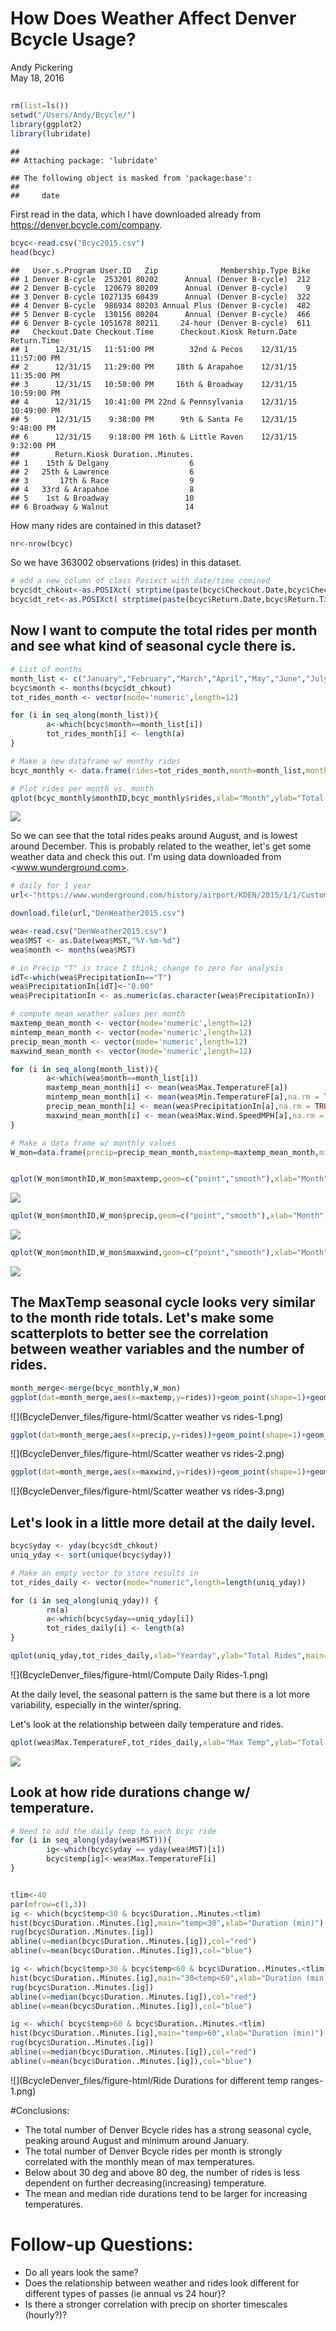 # How Does Weather Affect Denver Bcycle Usage?
Andy Pickering  
May 18, 2016  

## 


```r
rm(list=ls())
setwd("/Users/Andy/Bcycle/")
library(ggplot2)
library(lubridate)
```

```
## 
## Attaching package: 'lubridate'
```

```
## The following object is masked from 'package:base':
## 
##     date
```

First read in the data, which I have downloaded already from <https://denver.bcycle.com/company>.

```r
bcyc<-read.csv("Bcyc2015.csv")
head(bcyc)
```

```
##   User.s.Program User.ID   Zip              Membership.Type Bike
## 1 Denver B-cycle  253201 80202      Annual (Denver B-cycle)  212
## 2 Denver B-cycle  120679 80209      Annual (Denver B-cycle)    9
## 3 Denver B-cycle 1027135 60439      Annual (Denver B-cycle)  322
## 4 Denver B-cycle  986934 80203 Annual Plus (Denver B-cycle)  482
## 5 Denver B-cycle  130156 80204      Annual (Denver B-cycle)  466
## 6 Denver B-cycle 1051678 80211     24-hour (Denver B-cycle)  611
##   Checkout.Date Checkout.Time      Checkout.Kiosk Return.Date Return.Time
## 1      12/31/15   11:51:00 PM        32nd & Pecos    12/31/15 11:57:00 PM
## 2      12/31/15   11:29:00 PM     18th & Arapahoe    12/31/15 11:35:00 PM
## 3      12/31/15   10:50:00 PM     16th & Broadway    12/31/15 10:59:00 PM
## 4      12/31/15   10:41:00 PM 22nd & Pennsylvania    12/31/15 10:49:00 PM
## 5      12/31/15    9:38:00 PM      9th & Santa Fe    12/31/15  9:48:00 PM
## 6      12/31/15    9:18:00 PM 16th & Little Raven    12/31/15  9:32:00 PM
##        Return.Kiosk Duration..Minutes.
## 1    15th & Delgany                  6
## 2   25th & Lawrence                  6
## 3       17th & Race                  9
## 4   33rd & Arapahoe                  8
## 5    1st & Broadway                 10
## 6 Broadway & Walnut                 14
```

How many rides are contained in this dataset?

```r
nr<-nrow(bcyc)
```

So we have 363002 observations (rides) in this dataset.



```r
# add a new column of class Posixct with date/time comined
bcyc$dt_chkout<-as.POSIXct( strptime(paste(bcyc$Checkout.Date,bcyc$Checkout.Time),"%m/%d/%y %H:%M:%S"))
bcyc$dt_ret<-as.POSIXct( strptime(paste(bcyc$Return.Date,bcyc$Return.Time),"%m/%d/%y %H:%M:%S"))
```


## Now I want to compute the total rides per month and see what kind of seasonal cycle there is.

```r
# List of months
month_list <- c("January","February","March","April","May","June","July","August","September","October","November","December")
bcyc$month <- months(bcyc$dt_chkout)
tot_rides_month <- vector(mode='numeric',length=12)

for (i in seq_along(month_list)){
        a<-which(bcyc$month==month_list[i])
        tot_rides_month[i] <- length(a)
}

# Make a new dataframe w/ monthy rides
bcyc_monthly <- data.frame(rides=tot_rides_month,month=month_list,monthID=1:12)

# Plot rides per month vs. month
qplot(bcyc_monthly$monthID,bcyc_monthly$rides,xlab="Month",ylab="Total Rides",main="Total Rides by Month: 2015",geom=c("point","smooth"))
```

![](BcycleDenver_files/figure-html/unnamed-chunk-4-1.png)<!-- -->
  
So we can see that the total rides peaks around August, and is lowest around December. This is probably related to the weather, let's get some weather data and check this out. I'm using data downloaded from <www.wunderground.com>.


```r
# daily for 1 year
url<-"https://www.wunderground.com/history/airport/KDEN/2015/1/1/CustomHistory.html?dayend=31&monthend=12&yearend=2015&req_city=&req_state=&req_statename=&reqdb.zip=&reqdb.magic=&reqdb.wmo=&format=1"

download.file(url,"DenWeather2015.csv")

wea<-read.csv("DenWeather2015.csv")
wea$MST <- as.Date(wea$MST,"%Y-%m-%d")
wea$month <- months(wea$MST)

# in Precip "T" is trace I think; change to zero for analysis
idT<-which(wea$PrecipitationIn=="T")
wea$PrecipitationIn[idT]<-"0.00"
wea$PrecipitationIn <- as.numeric(as.character(wea$PrecipitationIn))

# compute mean weather values per month
maxtemp_mean_month <- vector(mode='numeric',length=12)
mintemp_mean_month <- vector(mode='numeric',length=12)
precip_mean_month <- vector(mode='numeric',length=12)
maxwind_mean_month <- vector(mode='numeric',length=12)

for (i in seq_along(month_list)){
        a<-which(wea$month==month_list[i])
        maxtemp_mean_month[i] <- mean(wea$Max.TemperatureF[a])
        mintemp_mean_month[i] <- mean(wea$Min.TemperatureF[a],na.rm = TRUE)
        precip_mean_month[i] <- mean(wea$PrecipitationIn[a],na.rm = TRUE)
        maxwind_mean_month[i] <- mean(wea$Max.Wind.SpeedMPH[a],na.rm = TRUE)
}

# Make a data frame w/ monthly values
W_mon=data.frame(precip=precip_mean_month,maxtemp=maxtemp_mean_month,mintemp=mintemp_mean_month,maxwind=maxwind_mean_month,monthID=1:12,month=month_list)


qplot(W_mon$monthID,W_mon$maxtemp,geom=c("point","smooth"),xlab="Month",ylab="Max Temp",main="Maximum Temps 2015")
```

![](BcycleDenver_files/figure-html/GetWeather-1.png)<!-- -->

```r
qplot(W_mon$monthID,W_mon$precip,geom=c("point","smooth"),xlab="Month",ylab="Precip",main="Precip 2015")
```

![](BcycleDenver_files/figure-html/GetWeather-2.png)<!-- -->

```r
qplot(W_mon$monthID,W_mon$maxwind,geom=c("point","smooth"),xlab="Month",ylab="Max Wind",main="Maximum Wind 2015")
```

![](BcycleDenver_files/figure-html/GetWeather-3.png)<!-- -->

## The MaxTemp seasonal cycle looks very similar to the month ride totals. Let's make some scatterplots to better see the correlation between weather variables and the number of rides.


```r
month_merge<-merge(bcyc_monthly,W_mon)
ggplot(dat=month_merge,aes(x=maxtemp,y=rides))+geom_point(shape=1)+geom_smooth(method=lm)
```

![](BcycleDenver_files/figure-html/Scatter weather vs rides-1.png)<!-- -->

```r
ggplot(dat=month_merge,aes(x=precip,y=rides))+geom_point(shape=1)+geom_smooth(method=lm)
```

![](BcycleDenver_files/figure-html/Scatter weather vs rides-2.png)<!-- -->

```r
ggplot(dat=month_merge,aes(x=maxwind,y=rides))+geom_point(shape=1)+geom_smooth(method=lm)
```

![](BcycleDenver_files/figure-html/Scatter weather vs rides-3.png)<!-- -->


## Let's look in a little more detail at the daily level.



```r
bcyc$yday <- yday(bcyc$dt_chkout)
uniq_yday <- sort(unique(bcyc$yday))

# Make an empty vector to store results in
tot_rides_daily <- vector(mode="numeric",length=length(uniq_yday))

for (i in seq_along(uniq_yday)) {
        rm(a)
        a<-which(bcyc$yday==uniq_yday[i])
        tot_rides_daily[i] <- length(a)
}

qplot(uniq_yday,tot_rides_daily,xlab="Yearday",ylab="Total Rides",main="Daily total rides",geom=c("point","smooth"))
```

![](BcycleDenver_files/figure-html/Compute Daily Rides-1.png)<!-- -->

At the daily level, the seasonal pattern is the same but there is a lot more variability, especially in the winter/spring.  
  
  Let's look at the relationship between daily temperature and rides.


```r
qplot(wea$Max.TemperatureF,tot_rides_daily,xlab="Max Temp",ylab="Total Rides",main="Daily total rides vs Temp",geom=c("point","smooth"))
```

![](BcycleDenver_files/figure-html/unnamed-chunk-5-1.png)<!-- -->

## Look at how ride durations change w/ temperature.


```r
# Need to add the daily temp to each bcyc ride
for (i in seq_along(yday(wea$MST))){
        ig<-which(bcyc$yday == yday(wea$MST)[i])
        bcyc$temp[ig]<-wea$Max.TemperatureF[i]
}


tlim<-40
par(mfrow=c(1,3))
ig <- which(bcyc$temp<30 & bcyc$Duration..Minutes.<tlim)
hist(bcyc$Duration..Minutes.[ig],main="temp<30",xlab="Duration (min)")
rug(bcyc$Duration..Minutes.[ig])
abline(v=median(bcyc$Duration..Minutes.[ig]),col="red")
abline(v=mean(bcyc$Duration..Minutes.[ig]),col="blue")

ig <- which(bcyc$temp>30 & bcyc$temp<60 & bcyc$Duration..Minutes.<tlim)
hist(bcyc$Duration..Minutes.[ig],main="30<temp<60",xlab="Duration (min)")
rug(bcyc$Duration..Minutes.[ig])
abline(v=median(bcyc$Duration..Minutes.[ig]),col="red")
abline(v=mean(bcyc$Duration..Minutes.[ig]),col="blue")

ig <- which( bcyc$temp>60 & bcyc$Duration..Minutes.<tlim)
hist(bcyc$Duration..Minutes.[ig],main="temp>60",xlab="Duration (min)")
rug(bcyc$Duration..Minutes.[ig])
abline(v=median(bcyc$Duration..Minutes.[ig]),col="red")
abline(v=mean(bcyc$Duration..Minutes.[ig]),col="blue")
```

![](BcycleDenver_files/figure-html/Ride Durations for different temp ranges-1.png)<!-- -->


#Conclusions:  
- The total number of Denver Bcycle rides has a strong seasonal cycle, peaking around August and minimum around January.  
- The total number of Denver Bcycle rides per month is strongly correlated with the monthly mean of max temperatures.  
- Below about 30 deg and above 80 deg, the number of rides is less dependent on further decreasing(increasing) temperature.  
- The mean and median ride durations tend to be larger for increasing temperatures.  

# Follow-up Questions:  
- Do all years look the same?  
- Does the relationship between weather and rides look different for different types of passes (ie annual vs 24 hour)?  
- Is there a stronger correlation with precip on shorter timescales (hourly?)?

